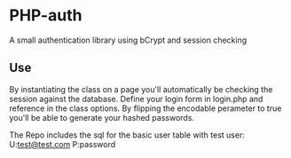 PHP-auth
========

A small authentication library using bCrypt and session checking 

Use
-------
By instantiating the class on a page you'll automatically be checking the session against the database. Define your login form in login.php and reference in the class options.  By flipping the encodable perameter to true you'll be able to generate your hashed passwords.

The Repo includes the sql for the basic user table with test user: 
U:test@test.com
P:password 
